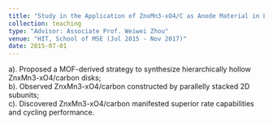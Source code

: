 ```yaml
---
title: "Study in the Application of ZnxMn3-xO4/C as Anode Material in Lithium-Ion Battery"
collection: teaching
type: "Advisor: Associate Prof. Weiwei Zhou"
venue: "HIT, School of MSE (Jul 2015 - Nov 2017)"
date: 2015-07-01
---
```


a).	Proposed a MOF-derived strategy to synthesize hierarchically hollow ZnxMn3-xO4/carbon disks;     
b).	Observed ZnxMn3-xO4/carbon constructed by parallelly stacked 2D subunits;     
c).	Discovered ZnxMn3-xO4/carbon manifested superior rate capabilities and cycling performance.
